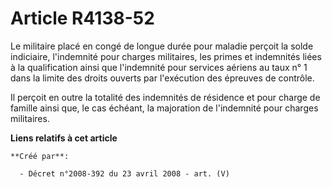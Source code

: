 # Article R4138-52

Le militaire placé en congé de longue durée pour maladie perçoit la solde indiciaire, l'indemnité pour charges militaires,
les primes et indemnités liées à la qualification ainsi que l'indemnité pour services aériens au taux n° 1 dans la limite des
droits ouverts par l'exécution des épreuves de contrôle.

Il perçoit en outre la totalité des indemnités de résidence et pour charge de famille ainsi que, le cas échéant, la
majoration de l'indemnité pour charges militaires.

**Liens relatifs à cet article**

	**Créé par**:

	  - Décret n°2008-392 du 23 avril 2008 - art. (V)
